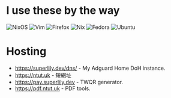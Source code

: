 # I use these by the way
![NixOS](https://img.shields.io/badge/NIXOS-5277C3.svg?style=for-the-badge&logo=NixOS&logoColor=white)
![Vim](https://img.shields.io/badge/VIM-%2311AB00.svg?style=for-the-badge&logo=vim&logoColor=white)
![Firefox](https://img.shields.io/badge/Firefox-FF7139?style=for-the-badge&logo=Firefox-Browser&logoColor=white)
![Nix](https://img.shields.io/badge/NIX-5277C3.svg?style=for-the-badge&logo=NixOS&logoColor=white)
![Fedora](https://img.shields.io/badge/Fedora-294172?style=for-the-badge&logo=fedora&logoColor=white)
![Ubuntu](https://img.shields.io/badge/Ubuntu-E95420?style=for-the-badge&logo=ubuntu&logoColor=white)

# Hosting
- https://superlily.dev/dns/ - My Adguard Home DoH instance.
- https://ntut.uk - 短網址
- https://pay.superlily.dev - TWQR generator.
- https://pdf.ntut.uk - PDF tools.

